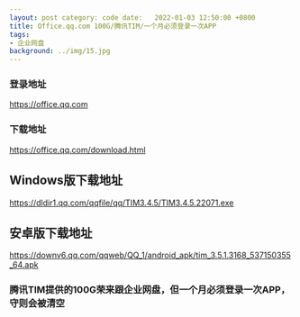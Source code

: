 ```yaml
---
layout: post category: code date:   2022-01-03 12:50:00 +0800
title: Office.qq.com 100G/腾讯TIM/一个月必须登录一次APP
tags:
- 企业网盘
background: ../img/15.jpg
---
```




### 登录地址<br>
https://office.qq.com

### 下载地址<br>
https://office.qq.com/download.html

## Windows版下载地址<br>
https://dldir1.qq.com/qqfile/qq/TIM3.4.5/TIM3.4.5.22071.exe

## 安卓版下载地址<br>
https://downv6.qq.com/qqweb/QQ_1/android_apk/tim_3.5.1.3168_537150355_64.apk


### 腾讯TIM提供的100G荣来跟企业网盘，但一个月必须登录一次APP，守则会被清空<br>